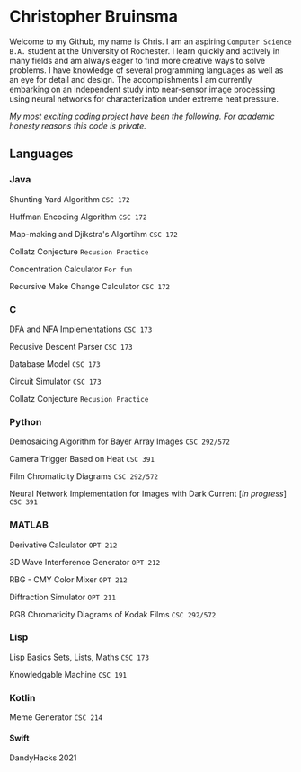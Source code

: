 # Christopher Bruinsma 

Welcome to my Github, my name is Chris. I am an aspiring ```Computer Science B.A.``` student at the University of Rochester. 
I learn quickly and actively in many fields and am always eager to find more creative ways to solve problems. 
I have knowledge of several programming languages as well as an eye for detail and design. 
The accomplishments 
I am currently embarking on an independent study into near-sensor image processing using neural networks for characterization under extreme heat pressure.

*My most exciting coding project have been the following.* 
*For academic honesty reasons this code is private.*

## Languages 


### Java

Shunting Yard Algorithm ```CSC 172```

Huffman Encoding Algorithm ```CSC 172```

Map-making and Djikstra's Algortihm ```CSC 172```

Collatz Conjecture ```Recusion Practice```

Concentration Calculator ```For fun```

Recursive Make Change Calculator ```CSC 172```


### C

DFA and NFA Implementations ```CSC 173```

Recusive Descent Parser ```CSC 173```

Database Model ```CSC 173```

Circuit Simulator ```CSC 173```

Collatz Conjecture ```Recusion Practice```


### Python

Demosaicing Algorithm for Bayer Array Images ```CSC 292/572```

Camera Trigger Based on Heat ```CSC 391```

Film Chromaticity Diagrams ```CSC 292/572```

Neural Network Implementation for Images with Dark Current [*In progress*] ```CSC 391```


### MATLAB

Derivative Calculator ```OPT 212```

3D Wave Interference Generator ```OPT 212```

RBG - CMY Color Mixer ```OPT 212```

Diffraction Simulator ```OPT 211```

RGB Chromaticity Diagrams of Kodak Films ```CSC 292/572```


### Lisp

Lisp Basics Sets, Lists, Maths ```CSC 173```

Knowledgable Machine ```CSC 191```


### Kotlin

Meme Generator ```CSC 214```

#### Swift 

DandyHacks 2021



